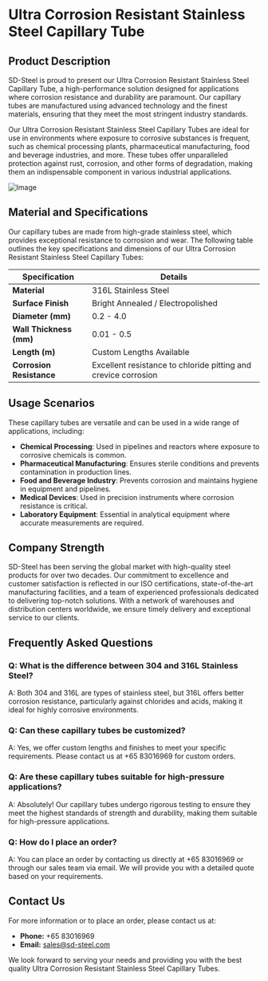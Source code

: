 # Ultra Corrosion Resistant Stainless Steel Capillary Tube

## Product Description

SD-Steel is proud to present our Ultra Corrosion Resistant Stainless Steel Capillary Tube, a high-performance solution designed for applications where corrosion resistance and durability are paramount. Our capillary tubes are manufactured using advanced technology and the finest materials, ensuring that they meet the most stringent industry standards.

Our Ultra Corrosion Resistant Stainless Steel Capillary Tubes are ideal for use in environments where exposure to corrosive substances is frequent, such as chemical processing plants, pharmaceutical manufacturing, food and beverage industries, and more. These tubes offer unparalleled protection against rust, corrosion, and other forms of degradation, making them an indispensable component in various industrial applications.

![Image](https://github.com/user-attachments/assets/2567258e-e124-4816-932d-1809bd27ef0b)

## Material and Specifications

Our capillary tubes are made from high-grade stainless steel, which provides exceptional resistance to corrosion and wear. The following table outlines the key specifications and dimensions of our Ultra Corrosion Resistant Stainless Steel Capillary Tubes:

| **Specification** | **Details** |
|-------------------|-------------|
| **Material**      | 316L Stainless Steel |
| **Surface Finish**| Bright Annealed / Electropolished |
| **Diameter (mm)** | 0.2 - 4.0 |
| **Wall Thickness (mm)** | 0.01 - 0.5 |
| **Length (m)**    | Custom Lengths Available |
| **Corrosion Resistance** | Excellent resistance to chloride pitting and crevice corrosion |

## Usage Scenarios

These capillary tubes are versatile and can be used in a wide range of applications, including:

- **Chemical Processing**: Used in pipelines and reactors where exposure to corrosive chemicals is common.
- **Pharmaceutical Manufacturing**: Ensures sterile conditions and prevents contamination in production lines.
- **Food and Beverage Industry**: Prevents corrosion and maintains hygiene in equipment and pipelines.
- **Medical Devices**: Used in precision instruments where corrosion resistance is critical.
- **Laboratory Equipment**: Essential in analytical equipment where accurate measurements are required.

## Company Strength

SD-Steel has been serving the global market with high-quality steel products for over two decades. Our commitment to excellence and customer satisfaction is reflected in our ISO certifications, state-of-the-art manufacturing facilities, and a team of experienced professionals dedicated to delivering top-notch solutions. With a network of warehouses and distribution centers worldwide, we ensure timely delivery and exceptional service to our clients.

## Frequently Asked Questions

### Q: What is the difference between 304 and 316L Stainless Steel?
A: Both 304 and 316L are types of stainless steel, but 316L offers better corrosion resistance, particularly against chlorides and acids, making it ideal for highly corrosive environments.

### Q: Can these capillary tubes be customized?
A: Yes, we offer custom lengths and finishes to meet your specific requirements. Please contact us at +65 83016969 for custom orders.

### Q: Are these capillary tubes suitable for high-pressure applications?
A: Absolutely! Our capillary tubes undergo rigorous testing to ensure they meet the highest standards of strength and durability, making them suitable for high-pressure applications.

### Q: How do I place an order?
A: You can place an order by contacting us directly at +65 83016969 or through our sales team via email. We will provide you with a detailed quote based on your requirements.

## Contact Us

For more information or to place an order, please contact us at:
- **Phone:** +65 83016969
- **Email:** sales@sd-steel.com

We look forward to serving your needs and providing you with the best quality Ultra Corrosion Resistant Stainless Steel Capillary Tubes.